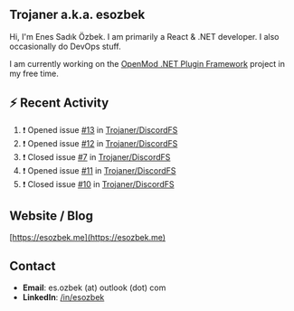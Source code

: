##  Trojaner a.k.a. esozbek
Hi, I'm Enes Sadık Özbek. I am primarily a React & .NET developer. I also occasionally do DevOps stuff.

I am currently working on the [OpenMod .NET Plugin Framework](https://github.com/openmod/openmod) project in my free time. 

## :zap: Recent Activity

<!--START_SECTION:activity-->
1. ❗️ Opened issue [#13](https://github.com/Trojaner/DiscordFS/issues/13) in [Trojaner/DiscordFS](https://github.com/Trojaner/DiscordFS)
2. ❗️ Opened issue [#12](https://github.com/Trojaner/DiscordFS/issues/12) in [Trojaner/DiscordFS](https://github.com/Trojaner/DiscordFS)
3. ❗️ Closed issue [#7](https://github.com/Trojaner/DiscordFS/issues/7) in [Trojaner/DiscordFS](https://github.com/Trojaner/DiscordFS)
4. ❗️ Opened issue [#11](https://github.com/Trojaner/DiscordFS/issues/11) in [Trojaner/DiscordFS](https://github.com/Trojaner/DiscordFS)
5. ❗️ Closed issue [#10](https://github.com/Trojaner/DiscordFS/issues/10) in [Trojaner/DiscordFS](https://github.com/Trojaner/DiscordFS)
<!--END_SECTION:activity-->

## Website / Blog
[https://esozbek.me](https://esozbek.me)

## Contact
- **Email**: es.ozbek (at) outlook (dot) com
- **LinkedIn**: [/in/esozbek](https://linkedin.com/in/esozbek)
